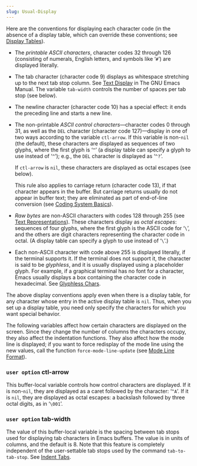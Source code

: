 ```yaml
---
slug: Usual-Display
---
```


Here are the conventions for displaying each character code (in the absence of a display table, which can override these conventions; see [Display Tables](Display-Tables)).

*   The *printable ASCII characters*, character codes 32 through 126 (consisting of numerals, English letters, and symbols like ‘`#`’) are displayed literally.

*   The tab character (character code 9) displays as whitespace stretching up to the next tab stop column. See [Text Display](https://www.gnu.org/software/emacs/manual/html_mono/emacs.html#Text-Display) in The GNU Emacs Manual. The variable `tab-width` controls the number of spaces per tab stop (see below).

*   The newline character (character code 10) has a special effect: it ends the preceding line and starts a new line.

*   The non-printable *ASCII control characters*—character codes 0 through 31, as well as the `DEL` character (character code 127)—display in one of two ways according to the variable `ctl-arrow`. If this variable is non-`nil` (the default), these characters are displayed as sequences of two glyphs, where the first glyph is ‘`^`’ (a display table can specify a glyph to use instead of ‘`^`’); e.g., the `DEL` character is displayed as ‘`^?`’.

    If `ctl-arrow` is `nil`, these characters are displayed as octal escapes (see below).

    This rule also applies to carriage return (character code 13), if that character appears in the buffer. But carriage returns usually do not appear in buffer text; they are eliminated as part of end-of-line conversion (see [Coding System Basics](Coding-System-Basics)).

*   *Raw bytes* are non-ASCII characters with codes 128 through 255 (see [Text Representations](Text-Representations)). These characters display as *octal escapes*: sequences of four glyphs, where the first glyph is the ASCII code for ‘`\`’, and the others are digit characters representing the character code in octal. (A display table can specify a glyph to use instead of ‘`\`’.)

*   Each non-ASCII character with code above 255 is displayed literally, if the terminal supports it. If the terminal does not support it, the character is said to be *glyphless*, and it is usually displayed using a placeholder glyph. For example, if a graphical terminal has no font for a character, Emacs usually displays a box containing the character code in hexadecimal. See [Glyphless Chars](Glyphless-Chars).

The above display conventions apply even when there is a display table, for any character whose entry in the active display table is `nil`. Thus, when you set up a display table, you need only specify the characters for which you want special behavior.

The following variables affect how certain characters are displayed on the screen. Since they change the number of columns the characters occupy, they also affect the indentation functions. They also affect how the mode line is displayed; if you want to force redisplay of the mode line using the new values, call the function `force-mode-line-update` (see [Mode Line Format](Mode-Line-Format)).

### <span className="tag useroption">`user option`</span> **ctl-arrow**

This buffer-local variable controls how control characters are displayed. If it is non-`nil`, they are displayed as a caret followed by the character: ‘`^A`’. If it is `nil`, they are displayed as octal escapes: a backslash followed by three octal digits, as in ‘`\001`’.

### <span className="tag useroption">`user option`</span> **tab-width**

The value of this buffer-local variable is the spacing between tab stops used for displaying tab characters in Emacs buffers. The value is in units of columns, and the default is 8. Note that this feature is completely independent of the user-settable tab stops used by the command `tab-to-tab-stop`. See [Indent Tabs](Indent-Tabs).
